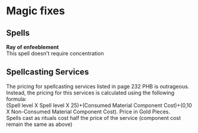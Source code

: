 # Magic fixes

## Spells
**Ray of enfeeblement**  
This spell doesn't require concentration  

## Spellcasting Services  
The pricing for spellcasting services listed in page 232 PHB is outrageous.  
Instead, the pricing for this services is calculated using the following formula:  
(Spell level X Spell level X 25)+(Consumed Material Component Cost)+(0,10 X Non-Consumed Material Component Cost). Price in Gold Pieces.  
Spells cast as rituals cost half the price of the service (component cost remain the same as above)  
